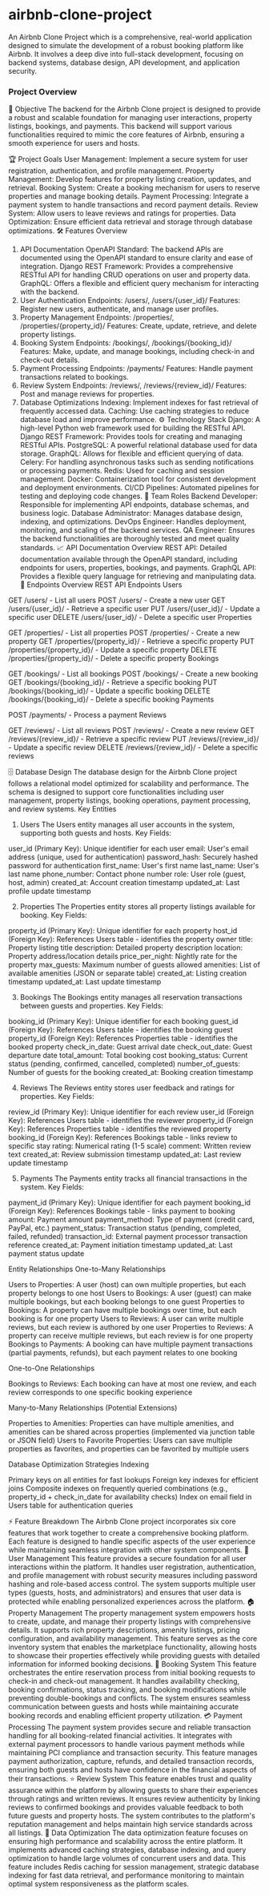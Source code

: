 # airbnb-clone-project

An Airbnb Clone Project which is a comprehensive, real-world application designed to simulate the development of a robust booking platform like Airbnb. It involves a deep dive into full-stack development, focusing on backend systems, database design, API development, and application security.

### Project Overview

🚀 Objective
The backend for the Airbnb Clone project is designed to provide a robust and scalable foundation for managing user interactions, property listings, bookings, and payments. This backend will support various functionalities required to mimic the core features of Airbnb, ensuring a smooth experience for users and hosts.

🏆 Project Goals
User Management: Implement a secure system for user registration, authentication, and profile management.
Property Management: Develop features for property listing creation, updates, and retrieval.
Booking System: Create a booking mechanism for users to reserve properties and manage booking details.
Payment Processing: Integrate a payment system to handle transactions and record payment details.
Review System: Allow users to leave reviews and ratings for properties.
Data Optimization: Ensure efficient data retrieval and storage through database optimizations.
🛠️ Features Overview

1. API Documentation
   OpenAPI Standard: The backend APIs are documented using the OpenAPI standard to ensure clarity and ease of integration.
   Django REST Framework: Provides a comprehensive RESTful API for handling CRUD operations on user and property data.
   GraphQL: Offers a flexible and efficient query mechanism for interacting with the backend.
2. User Authentication
   Endpoints: /users/, /users/{user_id}/
   Features: Register new users, authenticate, and manage user profiles.
3. Property Management
   Endpoints: /properties/, /properties/{property_id}/
   Features: Create, update, retrieve, and delete property listings.
4. Booking System
   Endpoints: /bookings/, /bookings/{booking_id}/
   Features: Make, update, and manage bookings, including check-in and check-out details.
5. Payment Processing
   Endpoints: /payments/
   Features: Handle payment transactions related to bookings.
6. Review System
   Endpoints: /reviews/, /reviews/{review_id}/
   Features: Post and manage reviews for properties.
7. Database Optimizations
   Indexing: Implement indexes for fast retrieval of frequently accessed data.
   Caching: Use caching strategies to reduce database load and improve performance.
   ⚙️ Technology Stack
   Django: A high-level Python web framework used for building the RESTful API.
   Django REST Framework: Provides tools for creating and managing RESTful APIs.
   PostgreSQL: A powerful relational database used for data storage.
   GraphQL: Allows for flexible and efficient querying of data.
   Celery: For handling asynchronous tasks such as sending notifications or processing payments.
   Redis: Used for caching and session management.
   Docker: Containerization tool for consistent development and deployment environments.
   CI/CD Pipelines: Automated pipelines for testing and deploying code changes.
   👥 Team Roles
   Backend Developer: Responsible for implementing API endpoints, database schemas, and business logic.
   Database Administrator: Manages database design, indexing, and optimizations.
   DevOps Engineer: Handles deployment, monitoring, and scaling of the backend services.
   QA Engineer: Ensures the backend functionalities are thoroughly tested and meet quality standards.
   📈 API Documentation Overview
   REST API: Detailed documentation available through the OpenAPI standard, including endpoints for users, properties, bookings, and payments.
   GraphQL API: Provides a flexible query language for retrieving and manipulating data.
   📌 Endpoints Overview
   REST API Endpoints
   Users

GET /users/ - List all users
POST /users/ - Create a new user
GET /users/{user_id}/ - Retrieve a specific user
PUT /users/{user_id}/ - Update a specific user
DELETE /users/{user_id}/ - Delete a specific user
Properties

GET /properties/ - List all properties
POST /properties/ - Create a new property
GET /properties/{property_id}/ - Retrieve a specific property
PUT /properties/{property_id}/ - Update a specific property
DELETE /properties/{property_id}/ - Delete a specific property
Bookings

GET /bookings/ - List all bookings
POST /bookings/ - Create a new booking
GET /bookings/{booking_id}/ - Retrieve a specific booking
PUT /bookings/{booking_id}/ - Update a specific booking
DELETE /bookings/{booking_id}/ - Delete a specific booking
Payments

POST /payments/ - Process a payment
Reviews

GET /reviews/ - List all reviews
POST /reviews/ - Create a new review
GET /reviews/{review_id}/ - Retrieve a specific review
PUT /reviews/{review_id}/ - Update a specific review
DELETE /reviews/{review_id}/ - Delete a specific reviews


🗄️ Database Design
The database design for the Airbnb Clone project follows a relational model optimized for scalability and performance. The schema is designed to support core functionalities including user management, property listings, booking operations, payment processing, and review systems.
Key Entities
1. Users
The Users entity manages all user accounts in the system, supporting both guests and hosts.
Key Fields:

user_id (Primary Key): Unique identifier for each user
email: User's email address (unique, used for authentication)
password_hash: Securely hashed password for authentication
first_name: User's first name
last_name: User's last name
phone_number: Contact phone number
role: User role (guest, host, admin)
created_at: Account creation timestamp
updated_at: Last profile update timestamp

2. Properties
The Properties entity stores all property listings available for booking.
Key Fields:

property_id (Primary Key): Unique identifier for each property
host_id (Foreign Key): References Users table - identifies the property owner
title: Property listing title
description: Detailed property description
location: Property address/location details
price_per_night: Nightly rate for the property
max_guests: Maximum number of guests allowed
amenities: List of available amenities (JSON or separate table)
created_at: Listing creation timestamp
updated_at: Last update timestamp

3. Bookings
The Bookings entity manages all reservation transactions between guests and properties.
Key Fields:

booking_id (Primary Key): Unique identifier for each booking
guest_id (Foreign Key): References Users table - identifies the booking guest
property_id (Foreign Key): References Properties table - identifies the booked property
check_in_date: Guest arrival date
check_out_date: Guest departure date
total_amount: Total booking cost
booking_status: Current status (pending, confirmed, cancelled, completed)
number_of_guests: Number of guests for the booking
created_at: Booking creation timestamp

4. Reviews
The Reviews entity stores user feedback and ratings for properties.
Key Fields:

review_id (Primary Key): Unique identifier for each review
user_id (Foreign Key): References Users table - identifies the reviewer
property_id (Foreign Key): References Properties table - identifies the reviewed property
booking_id (Foreign Key): References Bookings table - links review to specific stay
rating: Numerical rating (1-5 scale)
comment: Written review text
created_at: Review submission timestamp
updated_at: Last review update timestamp

5. Payments
The Payments entity tracks all financial transactions in the system.
Key Fields:

payment_id (Primary Key): Unique identifier for each payment
booking_id (Foreign Key): References Bookings table - links payment to booking
amount: Payment amount
payment_method: Type of payment (credit card, PayPal, etc.)
payment_status: Transaction status (pending, completed, failed, refunded)
transaction_id: External payment processor transaction reference
created_at: Payment initiation timestamp
updated_at: Last payment status update

Entity Relationships
One-to-Many Relationships

Users to Properties: A user (host) can own multiple properties, but each property belongs to one host
Users to Bookings: A user (guest) can make multiple bookings, but each booking belongs to one guest
Properties to Bookings: A property can have multiple bookings over time, but each booking is for one property
Users to Reviews: A user can write multiple reviews, but each review is authored by one user
Properties to Reviews: A property can receive multiple reviews, but each review is for one property
Bookings to Payments: A booking can have multiple payment transactions (partial payments, refunds), but each payment relates to one booking

One-to-One Relationships

Bookings to Reviews: Each booking can have at most one review, and each review corresponds to one specific booking experience

Many-to-Many Relationships (Potential Extensions)

Properties to Amenities: Properties can have multiple amenities, and amenities can be shared across properties (implemented via junction table or JSON field)
Users to Favorite Properties: Users can save multiple properties as favorites, and properties can be favorited by multiple users

Database Optimization Strategies
Indexing

Primary keys on all entities for fast lookups
Foreign key indexes for efficient joins
Composite indexes on frequently queried combinations (e.g., property_id + check_in_date for availability checks)
Index on email field in Users table for authentication queries

⚡ Feature Breakdown
The Airbnb Clone project incorporates six core features that work together to create a comprehensive booking platform. Each feature is designed to handle specific aspects of the user experience while maintaining seamless integration with other system components.
🔐 User Management
This feature provides a secure foundation for all user interactions within the platform. It handles user registration, authentication, and profile management with robust security measures including password hashing and role-based access control. The system supports multiple user types (guests, hosts, and administrators) and ensures that user data is protected while enabling personalized experiences across the platform.
🏠 Property Management
The property management system empowers hosts to create, update, and manage their property listings with comprehensive details. It supports rich property descriptions, amenity listings, pricing configuration, and availability management. This feature serves as the core inventory system that enables the marketplace functionality, allowing hosts to showcase their properties effectively while providing guests with detailed information for informed booking decisions.
📅 Booking System
This feature orchestrates the entire reservation process from initial booking requests to check-in and check-out management. It handles availability checking, booking confirmations, status tracking, and booking modifications while preventing double-bookings and conflicts. The system ensures seamless communication between guests and hosts while maintaining accurate booking records and enabling efficient property utilization.
💳 Payment Processing
The payment system provides secure and reliable transaction handling for all booking-related financial activities. It integrates with external payment processors to handle various payment methods while maintaining PCI compliance and transaction security. This feature manages payment authorization, capture, refunds, and detailed transaction records, ensuring both guests and hosts have confidence in the financial aspects of their transactions.
⭐ Review System
This feature enables trust and quality assurance within the platform by allowing guests to share their experiences through ratings and written reviews. It ensures review authenticity by linking reviews to confirmed bookings and provides valuable feedback to both future guests and property hosts. The system contributes to the platform's reputation management and helps maintain high service standards across all listings.
🚀 Data Optimization
The data optimization feature focuses on ensuring high performance and scalability across the entire platform. It implements advanced caching strategies, database indexing, and query optimization to handle large volumes of concurrent users and data. This feature includes Redis caching for session management, strategic database indexing for fast data retrieval, and performance monitoring to maintain optimal system responsiveness as the platform scales.